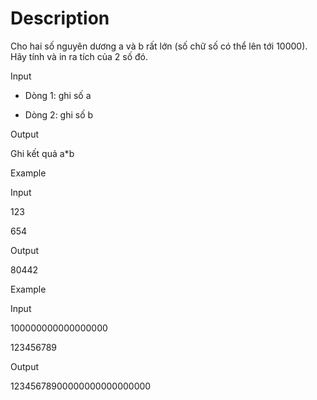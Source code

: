 # Description

Cho hai số nguyên dương a và b rất lớn (số chữ số có thể lên tới 10000). Hãy tính và in ra tích của 2 số đó.

Input

- Dòng 1: ghi số a

- Dòng 2: ghi số b

Output

Ghi kết quả a*b

Example

Input

123

654

Output

80442

Example

Input

100000000000000000

123456789

Output

12345678900000000000000000
